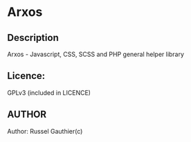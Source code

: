# Arxos
Description
------------
Arxos - Javascript, CSS, SCSS and PHP general helper library


Licence:
------------
GPLv3 (included in LICENCE)


AUTHOR
------------
Author: Russel Gauthier(c)


